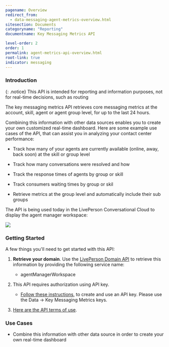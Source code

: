 ```yaml
---
pagename: Overview
redirect_from:
  - data-messaging-agent-metrics-overview.html
sitesection: Documents
categoryname: "Reporting"
documentname: Key Messaging Metrics API

level-order: 2
order: 1
permalink: agent-metrics-api-overview.html
root-link: true
indicator: messaging
---
```

### Introduction

{: .notice}
This API is intended for reporting and information purposes, not for real-time decisions, such as routing

The key messaging metrics API retrieves core messaging metrics at the account, skill, agent or agent group level, for up to the last 24 hours.

Combining this information with other data sources enables you to create your own customized real-time dashboard. Here are some example use cases of the API, that can assist you in analyzing your contact center performance:

- Track how many of your agents are currently available (online, away, back soon) at the skill or group level

- Track how many conversations were resolved and how

- Track the response times of agents by group or skill

- Track consumers waiting times by group or skil

- Retrieve metrics at the group level and automatically include their sub groups

The API is being used today in the LivePerson Conversational Cloud to display the agent manager workspace:

![](amws.png)

### Getting Started

A few things you'll need to get started with this API:

1. **Retrieve your domain**. Use the [LivePerson Domain API](agent-domain-domain-api.html) to retrieve this information by providing the following service name:

	* agentManagerWorkspace

2. This API requires authorization using API key.

	* [Follow these instructions](guides-gettingstarted.html), to create and use an API key. Please use the Data -> Key Messaging Metrics keys.

3. [Here are the API terms of use](https://www.liveperson.com/policies/apitou).



### Use Cases

* Combine this information with other data source in order to create your own real-time dashboard
